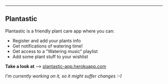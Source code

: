 ----------
Plantastic
----------


Plantastic is a friendly plant care app where you can:

- Register and add your plants info
- Get notifications of watering time!
- Get access to a "Watering music" playlist
- Add some plant stuff to your wishlist



**Take a look at** --> <a href="https://plantastic-app.herokuapp.com/home" target="_blank">plantastic-app.herokuapp.com</a>


*I'm currently working on it, so it might suffer changes :-)*
